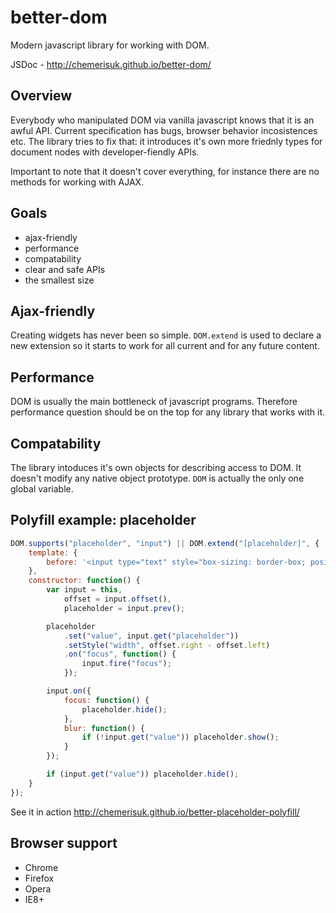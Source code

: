 better-dom
==========
Modern javascript library for working with DOM. 

JSDoc - http://chemerisuk.github.io/better-dom/

Overview
--------
Everybody who manipulated DOM via vanilla javascript knows that it is an awful API. Current specification has bugs, browser behavior incosistences etc. The library tries to fix that: it introduces it's own more friednly types for document nodes with developer-fiendly APIs.

Important to note that it doesn't cover everything, for instance there are no methods for working with AJAX.

Goals
-----
* ajax-friendly
* performance
* compatability
* clear and safe APIs
* the smallest size

Ajax-friendly
-------------
Creating widgets has never been so simple. `DOM.extend` is used to declare a new extension so it starts to work for all current and for any future content.

Performance
-----------
DOM is usually the main bottleneck of javascript programs. Therefore performance question should be on the top for any library that works with it.

Compatability
-------------
The library intoduces it's own objects for describing access to DOM. It doesn't modify any native object prototype. `DOM` is actually the only one global variable.

Polyfill example: placeholder
-----------------------------
```js
DOM.supports("placeholder", "input") || DOM.extend("[placeholder]", {
    template: {
        before: '<input type="text" style="box-sizing: border-box; position: absolute; color: graytext; background: transparent; border-color: transparent"/>'
    },
    constructor: function() {
        var input = this,
            offset = input.offset(),
            placeholder = input.prev();

        placeholder
            .set("value", input.get("placeholder"))
            .setStyle("width", offset.right - offset.left)
            .on("focus", function() {
                input.fire("focus");
            });

        input.on({
            focus: function() {
                placeholder.hide();
            },
            blur: function() {
                if (!input.get("value")) placeholder.show();
            }
        });

        if (input.get("value")) placeholder.hide();
    }
});
```
See it in action http://chemerisuk.github.io/better-placeholder-polyfill/

Browser support
---------------
* Chrome
* Firefox
* Opera
* IE8+
